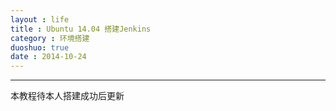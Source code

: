 ```yaml
---
layout : life
title : Ubuntu 14.04 搭建Jenkins
category : 环境搭建
duoshuo: true
date : 2014-10-24
---
```


<!-- more -->

******
本教程待本人搭建成功后更新
